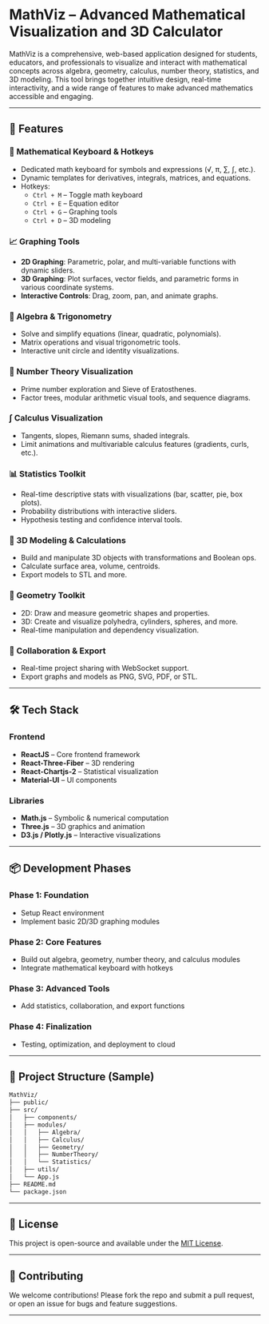 # MathViz – Advanced Mathematical Visualization and 3D Calculator

MathViz is a comprehensive, web-based application designed for students, educators, and professionals to visualize and interact with mathematical concepts across algebra, geometry, calculus, number theory, statistics, and 3D modeling. This tool brings together intuitive design, real-time interactivity, and a wide range of features to make advanced mathematics accessible and engaging.

---

## 🚀 Features

### 🧮 Mathematical Keyboard & Hotkeys
- Dedicated math keyboard for symbols and expressions (√, π, ∑, ∫, etc.).
- Dynamic templates for derivatives, integrals, matrices, and equations.
- Hotkeys:
  - `Ctrl + M` – Toggle math keyboard
  - `Ctrl + E` – Equation editor
  - `Ctrl + G` – Graphing tools
  - `Ctrl + D` – 3D modeling

### 📈 Graphing Tools
- **2D Graphing**: Parametric, polar, and multi-variable functions with dynamic sliders.
- **3D Graphing**: Plot surfaces, vector fields, and parametric forms in various coordinate systems.
- **Interactive Controls**: Drag, zoom, pan, and animate graphs.

### 📐 Algebra & Trigonometry
- Solve and simplify equations (linear, quadratic, polynomials).
- Matrix operations and visual trigonometric tools.
- Interactive unit circle and identity visualizations.

### 🔢 Number Theory Visualization
- Prime number exploration and Sieve of Eratosthenes.
- Factor trees, modular arithmetic visual tools, and sequence diagrams.

### ∫ Calculus Visualization
- Tangents, slopes, Riemann sums, shaded integrals.
- Limit animations and multivariable calculus features (gradients, curls, etc.).

### 📊 Statistics Toolkit
- Real-time descriptive stats with visualizations (bar, scatter, pie, box plots).
- Probability distributions with interactive sliders.
- Hypothesis testing and confidence interval tools.

### 🧱 3D Modeling & Calculations
- Build and manipulate 3D objects with transformations and Boolean ops.
- Calculate surface area, volume, centroids.
- Export models to STL and more.

### 📎 Geometry Toolkit
- 2D: Draw and measure geometric shapes and properties.
- 3D: Create and visualize polyhedra, cylinders, spheres, and more.
- Real-time manipulation and dependency visualization.

### 🔗 Collaboration & Export
- Real-time project sharing with WebSocket support.
- Export graphs and models as PNG, SVG, PDF, or STL.

---

## 🛠️ Tech Stack

### Frontend
- **ReactJS** – Core frontend framework
- **React-Three-Fiber** – 3D rendering
- **React-Chartjs-2** – Statistical visualization
- **Material-UI** – UI components

### Libraries
- **Math.js** – Symbolic & numerical computation
- **Three.js** – 3D graphics and animation
- **D3.js / Plotly.js** – Interactive visualizations

---

## 📦 Development Phases

### Phase 1: Foundation
- Setup React environment
- Implement basic 2D/3D graphing modules

### Phase 2: Core Features
- Build out algebra, geometry, number theory, and calculus modules
- Integrate mathematical keyboard with hotkeys

### Phase 3: Advanced Tools
- Add statistics, collaboration, and export functions

### Phase 4: Finalization
- Testing, optimization, and deployment to cloud

---

## 📁 Project Structure (Sample)

```bash
MathViz/
├── public/
├── src/
│   ├── components/
│   ├── modules/
│   │   ├── Algebra/
│   │   ├── Calculus/
│   │   ├── Geometry/
│   │   ├── NumberTheory/
│   │   └── Statistics/
│   ├── utils/
│   └── App.js
├── README.md
└── package.json
```

---

## 📄 License

This project is open-source and available under the [MIT License](LICENSE).

---

## 🤝 Contributing

We welcome contributions! Please fork the repo and submit a pull request, or open an issue for bugs and feature suggestions.

---
